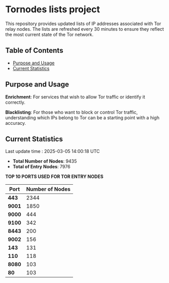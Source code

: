 # Tornodes lists project

This repository provides updated lists of IP addresses associated with Tor relay nodes. The lists are refreshed every 30 minutes to ensure they reflect the most current state of the Tor network.

## Table of Contents

- [Purpose and Usage](#purpose-and-usage)
- [Current Statistics](#current-statistics)


## Purpose and Usage

**Enrichment**: For services that wish to allow Tor traffic or identify it correctly.

**Blacklisting**: For those who want to block or control Tor traffic, understanding which IPs belong to Tor can be a starting point with a high accuracy.

## Current Statistics

Last update time : 2025-03-05 14:00:18 UTC

- **Total Number of Nodes**: 9435
- **Total of Entry Nodes**: 7976

**TOP 10 PORTS USED FOR TOR ENTRY NODES**

| **Port** | **Number of Nodes** |
|------|-----------------|
| **443**   | 2344  |
| **9001**   | 1850  |
| **9000**   | 444  |
| **9100**   | 342  |
| **8443**   | 200  |
| **9002**   | 156  |
| **143**   | 131  |
| **110**   | 118  |
| **8080**   | 103  |
| **80**   | 103  |

